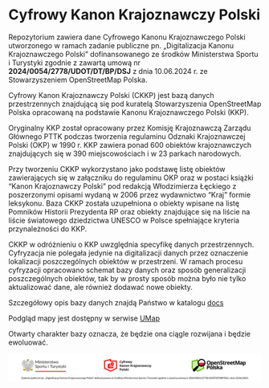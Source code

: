 

Cyfrowy Kanon Krajoznawczy Polski
=======================================================================

Repozytorium zawiera dane Cyfrowego Kanonu Krajoznawczego Polski utworzonego w ramach zadanie publiczne pn. „Digitalizacja Kanonu Krajoznawczego Polski” dofinansowanego ze środków Ministerstwa Sportu i Turystyki zgodnie z zawartą umową nr **2024/0054/2778/UDOT/DT/BP/DSJ** z dnia 10.06.2024 r. ze Stowarzyszeniem OpenStreetMap Polska.

Cyfrowy Kanon Krajoznawczy Polski (CKKP) jest bazą danych przestrzennych znajdującą się pod kuratelą Stowarzyszenia OpenStreetMap Polska opracowaną na podstawie Kanonu Krajoznawczego Polski (KKP). 

Oryginalny KKP został opracowany przez Komisję Krajoznawczą Zarządu Głównego PTTK podczas tworzenia regulaminu Odznaki Krajoznawczej Polski (OKP) w 1990 r.  KKP zawiera ponad 600 obiektów krajoznawczych znajdujących się w 390 miejscowościach i w 23 parkach narodowych. 

Przy tworzeniu CKKP wykorzystano jako podstawę listę obiektów zawierających się  w załączniku do regulaminu OKP oraz w postaci książki “Kanon Krajoznawczy Polski” pod redakcją Włodzimierza Łęckiego z poszerzonymi opisami wydaną w 2006 przez wydawnictwo “Kraj” formie  leksykonu. Baza CKKP została uzupełniona o obiekty wpisane na listę Pomników Historii Prezydenta RP oraz obiekty znajdujące się na liście na liście światowego dziedzictwa UNESCO w Polsce spełniające kryteria przynależności do KKP.

CKKP w odróżnieniu o KKP  uwzględnia specyfikę danych przestrzennych. Cyfryzacja nie polegała jedynie na digitalizacji danych przez oznaczenie lokalizacji poszczególnych obiektów w przestrzeni. W ramach procesu cyfryzacji opracowano schemat bazy danych oraz sposób generalizacji poszczególnych obiektów, tak by w prosty sposób można było nie tylko aktualizować dane, ale również dodawać nowe obiekty.

Szczegółowy opis bazy danych znajdą Państwo w katalogu [docs](/docs)

Podgląd mapy jest dostępny w serwise [UMap](http://u.osmfr.org/m/1133909/) 


Otwarty charakter bazy oznacza, że będzie ona ciągle rozwijana i będzie ewoluować.

![Baner projektu](/img/media/baner_1920.png)
